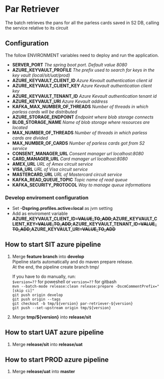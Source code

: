 # Par Retriever
The batch retrieves the pans for all the parless cards saved in S2 DB, calling the service relative to its circuit

## Configuration
The follow ENVIRONMENT variables need to deploy and run the application.

- **SERVER_PORT** *The spring boot port. Default value 8080*
- **AZURE_KEYVAULT_PROFILE** *The prefix used to search for keys in the key vault (local/sit/uat/prod)*
- **AZURE_KEYVAULT_CLIENT_ID** *Azure Kevault authentication client id*
- **AZURE_KEYVAULT_CLIENT_KEY** *Azure Kevault authentication client key*
- **AZURE_KEYVAULT_TENANT_ID** *Azure Kevault authentication tenant id*
- **AZURE_KEYVAULT_URI** *Azure Kevault address*
- **KAFKA_MAX_NUMBER_OF_THREADS** *Number of threads in which parless cards will be distributed*
- **AZURE_STORAGE_ENDPOINT** *Endpoint where blob storage connects*
- **BLOB_STORAGE_NAME** *Name of blob storage where resources are located*
- **MAX_NUMBER_OF_THREADS** *Number of threads in which parless cards are divided*
- **MAX_NUMBER_OF_CARDS** *Number of parless cards got from S2 service*
- **CONSENT_MANAGER_URL** *Consent manager url localhost:8080*
- **CARD_MANAGER_URL** *Card manager url localhost:8080*
- **AMEX_URL** *URL of Amex circuit service*
- **VISA_URL** *URL of Visa circuit service*
- **MASTERCARD_URL** *URL of Mastercard circuit service*
- **KAFKA_READ_QUEUE_TOPIC** *Topic name of read queue*
- **KAFKA_SECURITY_PROTOCOL** *Way to manage queue informations*

### Develop enviroment configuration
- Set **-Dspring.profiles.active=local** as jvm setting
- Add as enviroment variable **AZURE_KEYVAULT_CLIENT_ID=~~VALUE_TO_ADD~~;AZURE_KEYVAULT_CLIENT_KEY=~~VALUE_TO_ADD~~;AZURE_KEYVAULT_TENANT_ID=~~VALUE_TO_ADD~~;AZURE_KEYVAULT_URI=~~VALUE_TO_ADD~~**

## How to start SIT azure pipeline

1. Merge **feature branch** into **develop**<br>
   Pipeline starts automatically and do maven prepare release.<br>
   At the end, the pipeline create branch tmp/<version><br>

   If you have to do manually, run:<br>
   `$version=??` for poweshell or `version=??` for gitbash<br>
   `mvn --batch-mode release:clean release:prepare -DscmCommentPrefix="[skip ci]"`<br>
   `git push origin develop`<br>
   `git push origin --tags`<br>
   `git checkout -b tmp/${version} par-retriever-${version}`<br>
   `git push --set-upstream origin tmp/${version}`<br>

2. Merge **tmp/${version}** into **release/sit**

## How to start UAT azure pipeline

1. Merge **release/sit** into **release/uat**

## How to start PROD azure pipeline

1. Merge **release/uat** into **master**
